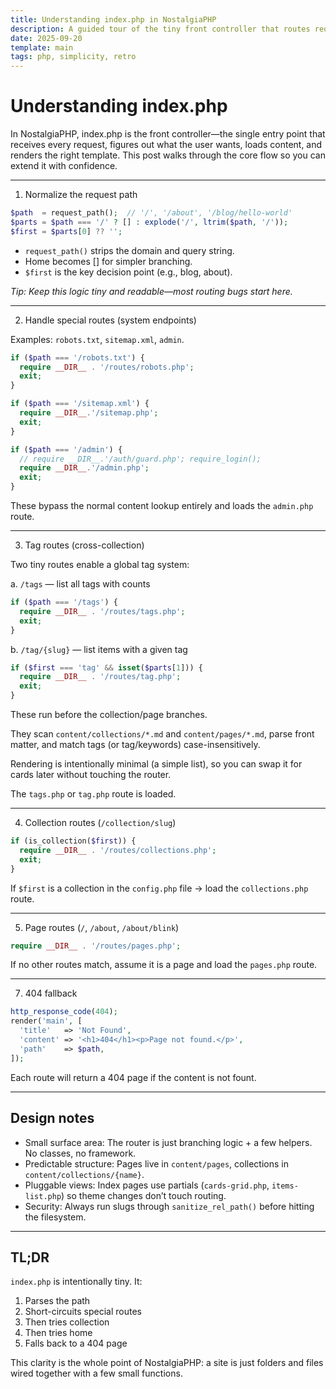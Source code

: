 ```yaml
---
title: Understanding index.php in NostalgiaPHP
description: A guided tour of the tiny front controller that routes requests, loads content, and renders templates.
date: 2025-09-20
template: main
tags: php, simplicity, retro
---
```

# Understanding index.php

In NostalgiaPHP, index.php is the front controller—the single entry point that receives every request, figures out what the user wants, loads content, and renders the right template. This post walks through the core flow so you can extend it with confidence.

---

1. Normalize the request path

```php
$path  = request_path();  // '/', '/about', '/blog/hello-world'
$parts = $path === '/' ? [] : explode('/', ltrim($path, '/'));
$first = $parts[0] ?? '';
```
- `request_path()` strips the domain and query string.
- Home becomes [] for simpler branching.
- `$first` is the key decision point (e.g., blog, about).

*Tip: Keep this logic tiny and readable—most routing bugs start here.*

---

2. Handle special routes (system endpoints)

Examples: `robots.txt`, `sitemap.xml`, `admin`.

```php
if ($path === '/robots.txt') {
  require __DIR__ . '/routes/robots.php';
  exit;
}

if ($path === '/sitemap.xml') {
  require __DIR__.'/sitemap.php';
  exit;
}

if ($path === '/admin') {
  // require __DIR__.'/auth/guard.php'; require_login();
  require __DIR__.'/admin.php';
  exit;
}
```

These bypass the normal content lookup entirely and loads the `admin.php` route.

---

3. Tag routes (cross-collection)

Two tiny routes enable a global tag system:

a. `/tags` — list all tags with counts

```php
if ($path === '/tags') {
  require __DIR__ . '/routes/tags.php';
  exit;
}
```
b. `/tag/{slug}` — list items with a given tag

```php
if ($first === 'tag' && isset($parts[1])) {
  require __DIR__ . '/routes/tag.php';
  exit;
}
```
These run before the collection/page branches.

They scan `content/collections/*.md` and `content/pages/*.md`, parse front matter, and match tags (or tag/keywords) case-insensitively.

Rendering is intentionally minimal (a simple list), so you can swap it for cards later without touching the router.

The `tags.php` or `tag.php` route is loaded.

---

4. Collection routes (`/collection/slug`)

```php
if (is_collection($first)) {
  require __DIR__ . '/routes/collections.php';
  exit;
}
```
If `$first` is a collection in the `config.php` file → load the `collections.php` route.

---

5. Page routes (`/`, `/about`, `/about/blink`)

```php
require __DIR__ . '/routes/pages.php';
```

If no other routes match, assume it is a page and load the `pages.php` route.

---

7. 404 fallback

```php
http_response_code(404);
render('main', [
  'title'   => 'Not Found',
  'content' => '<h1>404</h1><p>Page not found.</p>',
  'path'    => $path,
]);
```
Each route will return a 404 page if the content is not fount.

---

## Design notes
- Small surface area: The router is just branching logic + a few helpers. No classes, no framework.
- Predictable structure: Pages live in `content/pages`, collections in `content/collections/{name}`.
- Pluggable views: Index pages use partials (`cards-grid.php`, `items-list.php`) so theme changes don’t touch routing.
- Security: Always run slugs through `sanitize_rel_path()` before hitting the filesystem.

---

## TL;DR

`index.php` is intentionally tiny. It:
1. Parses the path
2. Short-circuits special routes
3. Then tries collection
4. Then tries home
5. Falls back to a 404 page

This clarity is the whole point of NostalgiaPHP: a site is just folders and files wired together with a few small functions.